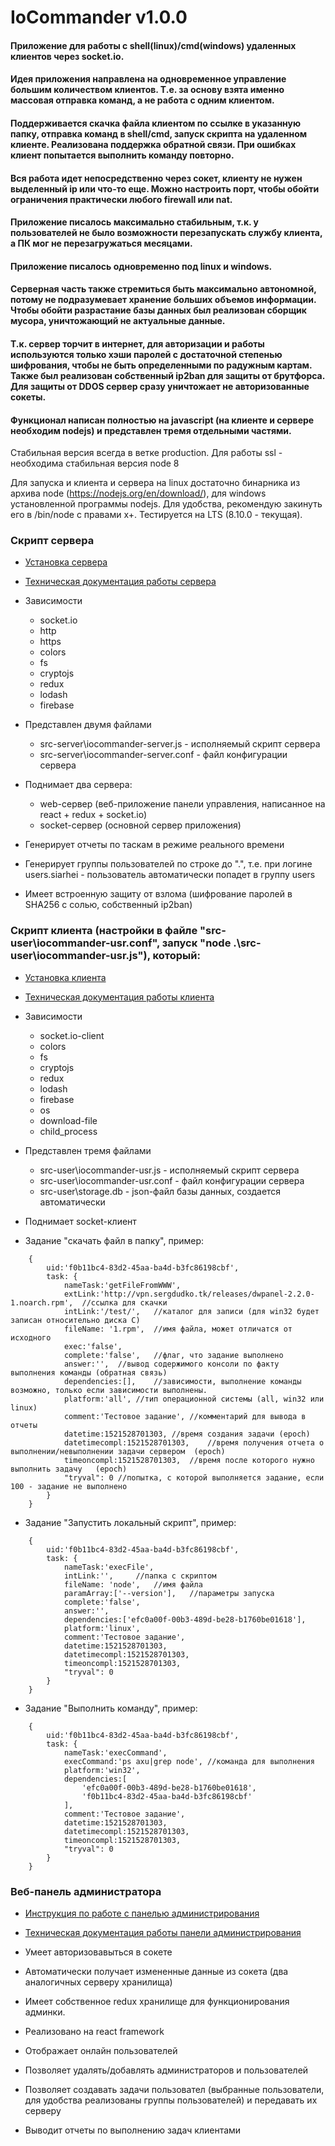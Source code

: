 # IoCommander v1.0.0
#### Приложение для работы с shell(linux)/cmd(windows) удаленных клиентов через socket.io. 
#### Идея приложения направлена на одновременное управление большим количеством клиентов. Т.е. за основу взята именно массовая отправка команд, а не работа с одним клиентом. 
#### Поддерживается скачка файла клиентом по ссылке в указанную папку, отправка команд в shell/cmd, запуск скрипта на удаленном клиенте. Реализована поддержка обратной связи. При ошибках клиент попытается выполнить команду повторно. 
#### Вся работа идет непосредственно через сокет, клиенту не нужен выделенный ip или что-то еще. Можно настроить порт, чтобы обойти ограничения практически любого firewall или nat.
#### Приложение писалось максимально стабильным, т.к. у пользователей не было возможности перезапускать службу клиента, а ПК мог не перезагружаться месяцами.
#### Приложение писалось одновременно под linux и windows.
#### Серверная часть также стремиться быть максимально автономной, потому не подразумевает хранение больших объемов информации. Чтобы обойти разрастание базы данных был реализован сборщик мусора, уничтожающий не актуальные данные.
#### Т.к. сервер торчит в интернет, для авторизации и работы используются только хэши паролей с достаточной степенью шифрования, чтобы не быть определенными по радужным картам. Также был реализован собственный ip2ban для защиты от брутфорса. Для защиты от DDOS сервер сразу уничтожает не авторизованные сокеты.
#### Функционал написан полностью на javascript (на клиенте и сервере необходим nodejs) и представлен тремя отдельными частями.

Стабильная версия всегда в ветке production. Для работы ssl - необходима стабильная версия node 8

Для запуска и клиента и сервера на linux достаточно бинарника из архива node (https://nodejs.org/en/download/), для windows установленной программы nodejs. Для удобства, рекомендую закинуть его в /bin/node с правами x+.
Тестируется на LTS (8.10.0 - текущая).


### Скрипт сервера

- [Установка сервера](https://github.com/siarheidudko/iocommander/blob/master/docs/server/install.md)

- [Техническая документация работы сервера](https://github.com/siarheidudko/iocommander/blob/master/docs/server/techdocs.md)

- Зависимости
  - socket.io
  - http
  - https
  - colors
  - fs
  - cryptojs
  - redux
  - lodash
  - firebase

- Представлен двумя файлами
  - src-server\iocommander-server.js - исполняемый скрипт сервера
  - src-server\iocommander-server.conf - файл конфигурации сервера
  
- Поднимает два сервера:  
  - web-сервер (веб-приложение панели управления, написанное на react + redux + socket.io)
  - socket-сервер (основной сервер приложения)

- Генерирует отчеты по таскам в режиме реального времени

- Генерирует группы пользователей по строке до ".", т.е. при логине users.siarhei - пользователь автоматически попадет в группу users

- Имеет встроенную защиту от взлома (шифрование паролей в SHA256 с солью, собственный ip2ban)

### Скрипт клиента (настройки в файле "src-user\iocommander-usr.conf", запуск "node .\src-user\iocommander-usr.js"), который:

- [Установка клиента](https://github.com/siarheidudko/iocommander/blob/master/docs/client/install.md)

- [Техническая документация работы клиента](https://github.com/siarheidudko/iocommander/blob/master/docs/client/techdocs.md)

- Зависимости
  - socket.io-client
  - colors
  - fs
  - cryptojs
  - redux
  - lodash
  - firebase
  - os
  - download-file
  - child_process
  
- Представлен тремя файлами
  - src-user\iocommander-usr.js - исполняемый скрипт сервера
  - src-user\iocommander-usr.conf - файл конфигурации сервера
  - src-user\storage.db - json-файл базы данных, создается автоматически
  
- Поднимает socket-клиент

- Задание "скачать файл в папку", пример:
```
	{
		uid:'f0b11bc4-83d2-45aa-ba4d-b3fc86198cbf', 
		task: {
			nameTask:'getFileFromWWW', 
			extLink:'http://vpn.sergdudko.tk/releases/dwpanel-2.2.0-1.noarch.rpm',	//ссылка для скачки
			intLink:'/test/',	//каталог для записи (для win32 будет записан относительно диска C)
			fileName: '1.rpm',	//имя файла, может отличатся от исходного
			exec:'false', 
			complete:'false',	//флаг, что задание выполнено
			answer:'',	//вывод содержимого консоли по факту выполнения команды (обратная связь)
			dependencies:[],	//зависимости, выполнение команды возможно, только если зависимости выполнены.
			platform:'all',	//тип операционной системы (all, win32 или linux)
			comment:'Тестовое задание',	//комментарий для вывода в отчеты
			datetime:1521528701303,	//время создания задачи	(epoch)
			datetimecompl:1521528701303,	//время получения отчета о выполнении/невыполнении задачи сервером	(epoch)
			timeoncompl:1521528701303,	//время после которого нужно выполнить задачу	(epoch)
			"tryval": 0	//попытка, с которой выполняется задание, если 100 - задание не выполнено
		}
	}
```  

- Задание "Запустить локальный скрипт", пример:
```
	{
		uid:'f0b11bc4-83d2-45aa-ba4d-b3fc86198cbf', 
		task: {
			nameTask:'execFile', 
			intLink:'', 	//папка с скриптом
			fileName: 'node',	//имя файла
			paramArray:['--version'],	//параметры запуска
			complete:'false', 
			answer:'', 
			dependencies:['efc0a00f-00b3-489d-be28-b1760be01618'],
			platform:'linux',
			comment:'Тестовое задание',												
			datetime:1521528701303,												
			datetimecompl:1521528701303,									
			timeoncompl:1521528701303,												
			"tryval": 0																
		}
	}
```  

- Задание "Выполнить команду", пример:
```
	{
		uid:'f0b11bc4-83d2-45aa-ba4d-b3fc86198cbf', 
		task: {
			nameTask:'execCommand', 
			execCommand:'ps axu|grep node',	//команда для выполнения
			platform:'win32',
			dependencies:[
				'efc0a00f-00b3-489d-be28-b1760be01618', 
				'f0b11bc4-83d2-45aa-ba4d-b3fc86198cbf'
			],
			comment:'Тестовое задание',												
			datetime:1521528701303,												
			datetimecompl:1521528701303,									
			timeoncompl:1521528701303,												
			"tryval": 0
		}
	}
```  

### Веб-панель администратора

- [Инструкция по работе с панелью администрирования](https://github.com/siarheidudko/iocommander/blob/master/docs/web/manual.md)

- [Техническая документация работы панели администрирования](https://github.com/siarheidudko/iocommander/blob/master/docs/web/techdocs.md)

- Умеет авторизовавыться в сокете
  
- Автоматически получает измененные данные из сокета (два аналогичных серверу хранилища)

- Имеет собственное redux хранилище для функционирования админки.

- Реализовано на react framework

- Отображает онлайн пользователей

- Позволяет удалять/добавлять администраторов и пользователей

- Позволяет создавать задачи пользовател (выбранные пользователи, для удобства реализованы группы пользователей) и передавать их серверу

- Выводит отчеты по выполнению задач клиентами
